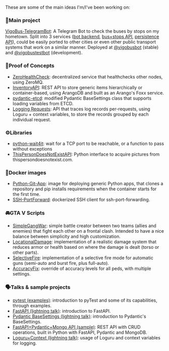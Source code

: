 These are some of the main ideas I'm/I've been working on:

### 💫Main project

[VigoBus-TelegramBot](https://github.com/David-Lor/VigoBus-TelegramBot): A Telegram Bot to check the buses by stops on my hometown.
Split into 3 services ([bot backend](https://github.com/David-Lor/VigoBus-TelegramBot), [bus+stops API](https://github.com/David-Lor/Python_VigoBusAPI), [persistence API](https://github.com/David-Lor/Telegram-BusBot-DataManager)),
could be easily ported to other cities or even other public transport systems that work on a similar manner. 
Deployed at [@vigobusbot](https://telegram.me/vigobusbot) (stable) and [@vigobustestbot](https://telegram.me/vigobustestbot) (development).

### 🧪Proof of Concepts

- [ZeroHealthCheck](https://github.com/David-Lor/ZeroHealthCheck): decentralized service that healthchecks other nodes, using ZeroMQ.
- [InventoryAPI](https://github.com/David-Lor/Arango-Foxx-Inventory-API): REST API to store generic items hierarchically or container-based, using ArangoDB and built as an Arango's Foxx service.
- [pydantic-etcd](https://github.com/David-Lor/pydantic-etcd): modified Pydantic BaseSettings class that supports loading variables from ETCD.
- [Logging Requests](https://github.com/David-Lor/Logging-Requests-POC): API that traces log records per-requests, using Loguru + context variables, to store the records grouped by each individual request.

### ⚙️Libraries

- [python-wait4it](https://github.com/David-Lor/python-wait4it): wait for a TCP port to be reachable, or a function to pass without exceptions
- [ThisPersonDoesNotExistAPI](https://github.com/David-Lor/ThisPersonDoesNotExistAPI): Python interface to acquire pictures from thispersondoesnotexist.com.

### 🐳Docker images

- [Python-Git-App](https://github.com/David-Lor/Docker-Python-Git-App): image for deploying generic Python apps, that clones a repository and pip installs requirements when the container starts for the first time.
- [SSH-PortForward](https://github.com/David-Lor/Docker-SSH-Port-Forward-Client): dockerized SSH client for ssh-port-forwarding.

### 🚘GTA V Scripts

- [SimpleGangWar](https://github.com/David-Lor/GTAV-SimpleGangWar): simple battle creator between two teams (allies and enemies) that fight each other on a frontal clash. Intended to have a nice balance between simplicity and high customization.
- [LocationalDamage](https://github.com/David-Lor/LocationalDamage): implementation of a realistic damage system that reduces armor or health based on where the damage is dealt (torso or other parts).
- [SelectiveFire](https://github.com/David-Lor/SelectiveFire): implementation of a selective fire mode for automatic guns (semi-auto and burst fire, plus full-auto).
- [AccuracyFix](https://github.com/David-Lor/AccuracyFix): override of accuracy levels for all peds, with multiple settings.

### 🗣Talks & sample projects

- [pytest (examples)](https://github.com/David-Lor/pytest-talk-examples): introduction to pyTest and some of its capabilities, through examples.
- [FastAPI (lightning talk)](https://github.com/David-Lor/FastAPI_LightningTalk-Notebook): introduction to FastAPI.
- [Pydantic BaseSettings (lightning talk)](https://github.com/David-Lor/Pydantic-BaseSettings-lightning-talk): introduction to Pydantic's BaseSettings.
- [FastAPI+Pydantic+Mongo API (sample)](https://github.com/David-Lor/FastAPI-Pydantic-Mongo_Sample_CRUD_API): REST API with CRUD operations, built in Python with FastAPI, Pydantic and MongoDB.
- [Loguru+Context (lightning talk)](https://github.com/David-Lor/Loguru-Context-examples-lightning-talk): usage of Loguru and context variables for logging.
